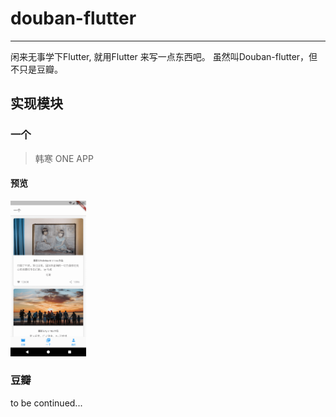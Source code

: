 # douban-flutter
---
闲来无事学下Flutter, 就用Flutter 来写一点东西吧。
虽然叫Douban-flutter，但不只是豆瓣。

## 实现模块

### 一个

> 韩寒 ONE APP

####  预览
<div>
  <img width="24%" src="./assets/screenshot/one_index.png"/>
</div>

### 豆瓣
to be continued...
